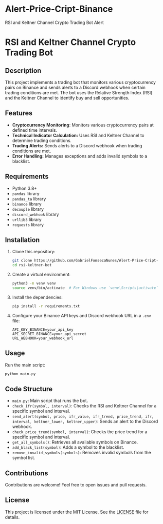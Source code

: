 # Alert-Price-Cript-Binance
RSI and Keltner Channel Crypto Trading Bot Alert
# RSI and Keltner Channel Crypto Trading Bot

## Description

This project implements a trading bot that monitors various cryptocurrency pairs on Binance and sends alerts to a Discord webhook when certain trading conditions are met. The bot uses the Relative Strength Index (RSI) and the Keltner Channel to identify buy and sell opportunities.

## Features

- **Cryptocurrency Monitoring:** Monitors various cryptocurrency pairs at defined time intervals.
- **Technical Indicator Calculation:** Uses RSI and Keltner Channel to determine trading conditions.
- **Trading Alerts:** Sends alerts to a Discord webhook when trading conditions are met.
- **Error Handling:** Manages exceptions and adds invalid symbols to a blacklist.

## Requirements

- Python 3.8+
- `pandas` library
- `pandas_ta` library
- `binance` library
- `decouple` library
- `discord_webhook` library
- `urllib3` library
- `requests` library

## Installation

1. Clone this repository:
   ```bash
   git clone https://github.com/GabrielFonsecaNunes/Alert-Price-Cript-Binance.git
   cd rsi-keltner-bot
   ```

2. Create a virtual environment:
   ```bash
   python3 -m venv venv
   source venv/bin/activate  # For Windows use `venv\Scripts\activate`
   ```

3. Install the dependencies:
   ```bash
   pip install -r requirements.txt
   ```

4. Configure your Binance API keys and Discord webhook URL in a `.env` file:
   ```
   API_KEY_BINANCE=your_api_key
   API_SECRET_BINANCE=your_api_secret
   URL_WEBHOOK=your_webhook_url
   ```

## Usage

Run the main script:
```bash
python main.py
```

## Code Structure

- `main.py`: Main script that runs the bot.
- `check_ifr(symbol, interval)`: Checks the RSI and Keltner Channel for a specific symbol and interval.
- `send_alert(symbol, price, ifr_value, ifr_trend, price_trend, ifr, interval, keltner_lower, keltner_upper)`: Sends an alert to the Discord webhook.
- `check_price_trend(symbol, interval)`: Checks the price trend for a specific symbol and interval.
- `get_all_symbols()`: Retrieves all available symbols on Binance.
- `add_black_list(symbol)`: Adds a symbol to the blacklist.
- `remove_invalid_symbols(symbols)`: Removes invalid symbols from the symbol list.

## Contributions

Contributions are welcome! Feel free to open issues and pull requests.

## License

This project is licensed under the MIT License. See the [LICENSE](LICENSE) file for details.

